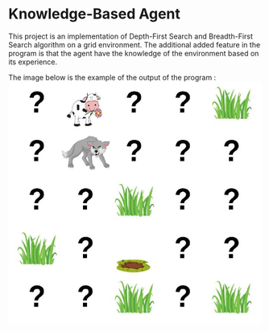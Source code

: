 # Knowledge-Based Agent

This project is an implementation of Depth-First Search and Breadth-First Search algorithm on a grid environment. The additional added feature in the program is that the agent have the knowledge of the environment based on its experience.

The image below is the example of the output of the program :
![automaton](images/sample_output.JPG)
